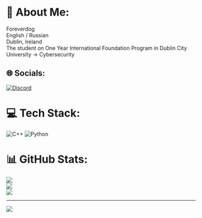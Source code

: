 # 💫 About Me:
Foreverdog<br>English / Russian<br>Dublin, Ireland<br>The student on One Year International Foundation Program in Dublin City University -> Cybersecurity<br>


## 🌐 Socials:
[![Discord](https://img.shields.io/badge/Discord-%237289DA.svg?logo=discord&logoColor=white)](https://discord.gg/foreverinban) 

# 💻 Tech Stack:
![C++](https://img.shields.io/badge/c++-%2300599C.svg?style=for-the-badge&logo=c%2B%2B&logoColor=white) ![Python](https://img.shields.io/badge/python-3670A0?style=for-the-badge&logo=python&logoColor=ffdd54)
# 📊 GitHub Stats:
![](https://github-readme-stats.vercel.app/api?username=foreverdog&theme=dark&hide_border=false&include_all_commits=true&count_private=true)<br/>
![](https://nirzak-streak-stats.vercel.app/?user=foreverdog&theme=dark&hide_border=false)<br/>
![](https://github-readme-stats.vercel.app/api/top-langs/?username=foreverdog&theme=dark&hide_border=false&include_all_commits=true&count_private=true&layout=compact)

---
[![](https://visitcount.itsvg.in/api?id=foreverdog&icon=0&color=0)](https://visitcount.itsvg.in)

<!-- Proudly created with GPRM ( https://gprm.itsvg.in ) -->
